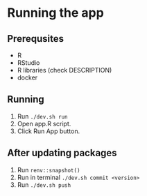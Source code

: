 # Running the app

## Prerequsites

- R
- RStudio
- R libraries (check DESCRIPTION)
- docker

## Running

1. Run `./dev.sh run`
2. Open app.R script.
3. Click Run App button.

## After updating packages

1. Run `renv::snapshot()`
2. Run in terminal `./dev.sh commit <version>`
3. Run `./dev.sh push`